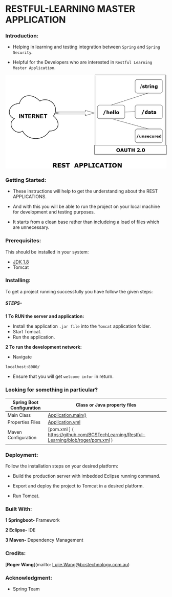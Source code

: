  # RESTFUL-LEARNING MASTER APPLICATION

### Introduction:
- Helping in learning and testing integration between `Spring` and `Spring Security`.

- Helpful for the Developers who are interested in `Restful Learning Master Application`.

![Diagram](ExampleRESTAPP.png)


### Getting Started:
- These instructions will help to get the understanding about the REST APPLICATIONS.

- And with this you will be able to run the project on your local machine for development and testing purposes.

- It starts from a clean base rather than includeing a load of files which are unnecessary.



### Prerequisites:

This should be installed in your system:

- [JDK 1.8](https://docs.oracle.com/javase/8/docs/technotes/guides/install/install_overview.html )
- Tomcat


### Installing:

To get a project running successfully you have follow the given steps:


##### STEPS-


**1 To RUN the server and application:**

- Install the application `.jar file` into the `Tomcat` application folder.
- Start Tomcat.
- Run the application.

 
**2 To run the development network:** 

- Navigate
```
localhost:8080/
```

- Ensure that you will get `welcome infor` in return.

### Looking for something in particular?

| Spring Boot Configuration |Class or Java property files|
| --------------------------|----------------------------|
|   Main Class              |[Application.main()]( https://github.com/BCSTechLearning/Restful-Learning/blob/roger/src/main/java/boot/Application.java)|
|   Properties Files        |[Application.yml](https://github.com/BCSTechLearning/Restful-Learning/blob/roger/application.yml)| 
|   Maven Configuration     | [pom.xml ] ( https://github.com/BCSTechLearning/Restful-Learning/blob/roger/pom.xml ) |



### Deployment:

Follow the installation steps on your desired platform:

- Build the production server with imbedded Eclipse running command.

- Export and deploy the project to Tomcat in a desired platform.

- Run Tomcat.


### Built With:

**1 Springboot-** Framework

**2 Eclipse-** IDE

**3 Maven-** Dependency Management



### Credits:

[**Roger Wang**](mailto: Lujie.Wang@bcstechnology.com.au)




### Acknowledgment:

- Spring Team

 


























